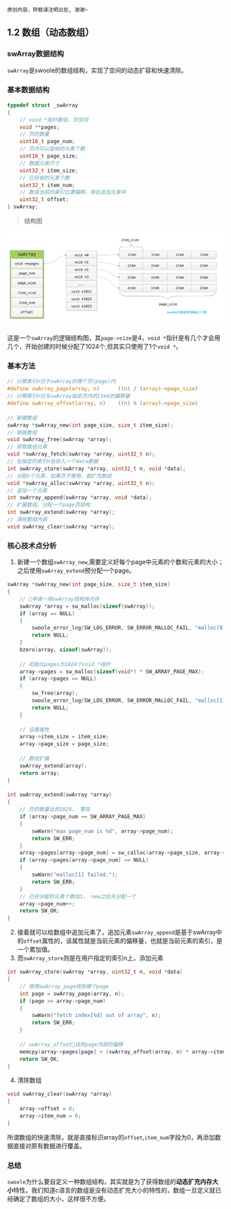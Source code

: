 ```
原创内容，转载请注明出处, 谢谢~
```

## 1.2 数组（动态数组）

### swArray数据结构

`swArray`是swoole的数组结构，实现了空间的动态扩容和快速清除。

### 基本数据结构

```c
typedef struct _swArray
{
    // void *指针数组，页空间
    void **pages;
    // 页的数量
    uint16_t page_num;
    // 页内可以容纳的元素个数
    uint16_t page_size;
    // 数据元素尺寸
    uint32_t item_size;
    // 已经有的元素个数
    uint32_t item_num;
    // 数组当前的索引位置偏移，用在追加元素中
    uint32_t offset; 
} swArray;
```

> 结构图

![swArray](../img/01/swArray.png)

这是一个`swArray`的逻辑结构图，其`page->size`是4，`void *`指针是有几个才会用几个，开始创建的时候分配了1024个,但其实只使用了1个`void *`。

### 基本方法

```c
// 计算索引n位于swArray的哪个页(page)内
#define swArray_page(array, n)      ((n) / (array)->page_size)
// 计算索引n位与swArray指定页内的item的偏移量
#define swArray_offset(array, n)    ((n) % (array)->page_size)

// 新建数组
swArray *swArray_new(int page_size, size_t item_size);
// 销毁数组
void swArray_free(swArray *array);
// 获取数组元素
void *swArray_fetch(swArray *array, uint32_t n);
// 在指定的索引n处存入一个data数据
int swArray_store(swArray *array, uint32_t n, void *data);
// 分配n个元素，如果页不够用，就扩充数组
void *swArray_alloc(swArray *array, uint32_t n);
// 追加一个元素
int swArray_append(swArray *array, void *data);
// 扩展数组，分配一个page页结构
int swArray_extend(swArray *array);
// 清除数组内容
void swArray_clear(swArray *array);
```

### 核心技术点分析

1. 新建一个数组`swArray_new`,需要定义好每个page中元素的个数和元素的大小；之后使用`swArray_extend`预分配一个page。

```c
swArray *swArray_new(int page_size, size_t item_size)
{
    // 申请一块swArray结构体内存
    swArray *array = sw_malloc(sizeof(swArray));
    if (array == NULL)
    {
        swoole_error_log(SW_LOG_ERROR, SW_ERROR_MALLOC_FAIL, "malloc[0] failed.");
        return NULL;
    }
    bzero(array, sizeof(swArray));

    // 初始化pages为1024个void *指针
    array->pages = sw_malloc(sizeof(void*) * SW_ARRAY_PAGE_MAX);
    if (array->pages == NULL)
    {
        sw_free(array);
        swoole_error_log(SW_LOG_ERROR, SW_ERROR_MALLOC_FAIL, "malloc[1] failed.");
        return NULL;
    }

    // 设置属性
    array->item_size = item_size;
    array->page_size = page_size;

    // 数组扩展
    swArray_extend(array);
    return array;
}

int swArray_extend(swArray *array)
{
    // 页的数量达到1024， 警告
    if (array->page_num == SW_ARRAY_PAGE_MAX)
    {
        swWarn("max page_num is %d", array->page_num);
        return SW_ERR;
    }
    array->pages[array->page_num] = sw_calloc(array->page_size, array->item_size);
    if (array->pages[array->page_num] == NULL)
    {
        swWarn("malloc[1] failed.");
        return SW_ERR;
    }
    // 已经分配的元素个数加1， new之后先分配一个
    array->page_num++;
    return SW_OK;
}
```
2. 接着就可以给数组中追加元素了，追加元素`swArray_append`是基于swArray中的`offset`属性的，该属性就是当前元素的偏移量，也就是当前元素的索引，是一个累加值。
3. 而`swArray_store`则是在用户指定的索引n上，添加元素

```c
int swArray_store(swArray *array, uint32_t n, void *data)
{
    // 使用swArray_page找到哪个page
    int page = swArray_page(array, n);
    if (page >= array->page_num)
    {
        swWarn("fetch index[%d] out of array", n);
        return SW_ERR;
    }

    // swArray_offset找到page内部的偏移
    memcpy(array->pages[page] + (swArray_offset(array, n) * array->item_size), data, array->item_size);
    return SW_OK;
}
```
4. 清除数组

```c
void swArray_clear(swArray *array)
{
    array->offset = 0;
    array->item_num = 0;
}
```
所谓数组的快速清除，就是直接标识array的`offset`,`item_num`字段为0，再添加数据直接对原有数据进行覆盖。


### 总结

`swoole`为什么要自定义一种数组结构，其实就是为了获得数组的**动态扩充内存大小**特性。我们知道c语言的数组是没有动态扩充大小的特性的，数组一旦定义就已经确定了数组的大小，这样很不方便。



